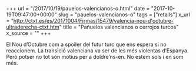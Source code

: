 +++
url = "/2017/10/19/pauelos-valencianos-o.html"
date = "2017-10-19T09:47:00+00:00"
slug = "pauelos-valencianos-o"
tags = ["retalls"]
x_url = "http://ctxt.es/es/20171004/Firmas/15479/valencia-nou-d'octubre-ultraderecha-ctxt.htm"
title = "Pañuelos valencianos o cerrojos turcos"
x_source = ""
+++


El Nou d’Octubre com a spoiler del futur turc que ens espera si no reaccionem. La transició valenciana va ser de les més violentas d’Espanya. Però potser no tot són motius per a doldre’ns-en. No estem sols i en som més.
